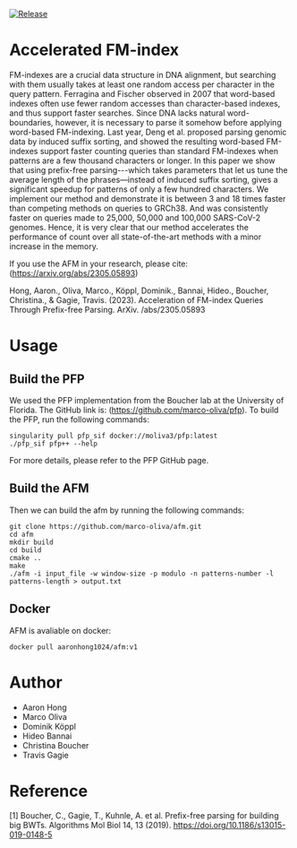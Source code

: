 [![Release](https://img.shields.io/github/v/release/marco-oliva/afm?include_prereleases)](https://github.com/marco-oliva/afm/releases/tag/1.0.0)

# Accelerated FM-index

FM-indexes are a crucial data structure in DNA alignment, but searching with them usually takes at least one random access per character in the query pattern.  Ferragina and Fischer observed in 2007 that word-based indexes often use fewer random accesses than character-based indexes, and thus support faster searches.  Since DNA lacks natural word-boundaries, however, it is necessary to parse it somehow before applying word-based FM-indexing.  Last year, Deng et al. proposed parsing genomic data by induced suffix sorting, and showed the resulting word-based FM-indexes support faster counting queries than standard FM-indexes when patterns are a few thousand characters or longer.  In this paper we show that using prefix-free parsing---which takes parameters that let us tune the average length of the phrases—instead of induced suffix sorting, gives a significant speedup for patterns of only a few hundred characters.  We implement our method and demonstrate it is between 3 and 18 times faster than competing methods on queries to GRCh38.  And was consistently faster on queries made to 25,000, 50,000 and 100,000 SARS-CoV-2 genomes. Hence, it is very clear that our method accelerates the performance of count over all state-of-the-art methods with a minor increase in the memory.

If you use the AFM in your research, please cite: (https://arxiv.org/abs/2305.05893)

Hong, Aaron., Oliva, Marco., Köppl, Dominik., Bannai, Hideo., Boucher, Christina., & Gagie, Travis. (2023). Acceleration of FM-index Queries Through Prefix-free Parsing. ArXiv. /abs/2305.05893

# Usage

## Build the PFP
We used the PFP implementation from the Boucher lab at the University of Florida. The GitHub link is: (https://github.com/marco-oliva/pfp). To build the PFP, run the following commands:
```
singularity pull pfp_sif docker://moliva3/pfp:latest
./pfp_sif pfp++ --help
```
For more details, please refer to the PFP GitHub page.

## Build the AFM
Then we can build the afm by running the following commands:
```
git clone https://github.com/marco-oliva/afm.git
cd afm
mkdir build
cd build
cmake ..
make
./afm -i input_file -w window-size -p modulo -n patterns-number -l patterns-length > output.txt
```
## Docker
AFM is avaliable on docker:
```
docker pull aaronhong1024/afm:v1

```

# Author
* Aaron Hong
* Marco Oliva
* Dominik Köppl
* Hideo Bannai
* Christina Boucher
* Travis Gagie

# Reference
[1] Boucher, C., Gagie, T., Kuhnle, A. et al. Prefix-free parsing for building big BWTs. Algorithms Mol Biol 14, 13 (2019). https://doi.org/10.1186/s13015-019-0148-5
